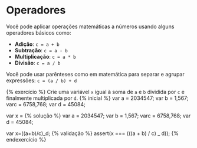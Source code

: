 # Operadores

Você pode aplicar operações matemáticas a números usando alguns operadores básicos como:

- **Adição**: `c = a + b`
- **Subtração**: `c = a - b`
- **Multiplicação**: `c = a * b`
- **Divisão**: `c = a / b`

Você pode usar parênteses como em matemática para separar e agrupar expressões: `c = (a / b) + d`

{% exercício %}
Crie uma variável `x` igual à soma de `a` e `b` dividida por `c` e finalmente multiplicada por `d`.
{% inicial %}
var a = 2034547;
var b = 1,567;
varc = 6758,768;
var d = 45084;

var x =
{% solução %}
var a = 2034547;
var b = 1,567;
varc = 6758,768;
var d = 45084;

var x=((a+b)/c)_d;
{% validação %}
assert(x === (((a + b) / c) _ d));
{% endexercício %}